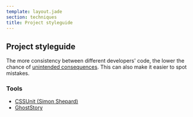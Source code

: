 ```yaml
---
template: layout.jade
section: techniques
title: Project styleguide
---
```


## Project styleguide

The more consistency between different developers' code, the lower the chance of [unintended consequences](/guides/unintended-consequences.html). This can also make it easier to spot mistakes.

### Tools

  * [CSSUnit (Simon Shepard)](/tools/cssunit-shepard.html)
  * [GhostStory](/tools/ghoststory.html)
